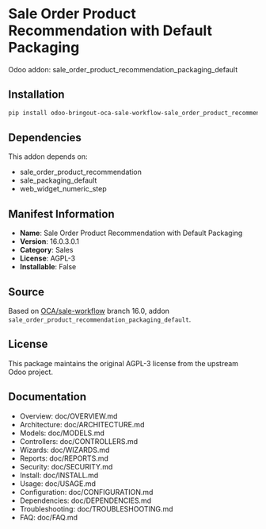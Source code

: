 # Sale Order Product Recommendation with Default Packaging

Odoo addon: sale_order_product_recommendation_packaging_default

## Installation

```bash
pip install odoo-bringout-oca-sale-workflow-sale_order_product_recommendation_packaging_default
```

## Dependencies

This addon depends on:
- sale_order_product_recommendation
- sale_packaging_default
- web_widget_numeric_step

## Manifest Information

- **Name**: Sale Order Product Recommendation with Default Packaging
- **Version**: 16.0.3.0.1
- **Category**: Sales
- **License**: AGPL-3
- **Installable**: False

## Source

Based on [OCA/sale-workflow](https://github.com/OCA/sale-workflow) branch 16.0, addon `sale_order_product_recommendation_packaging_default`.

## License

This package maintains the original AGPL-3 license from the upstream Odoo project.

## Documentation

- Overview: doc/OVERVIEW.md
- Architecture: doc/ARCHITECTURE.md
- Models: doc/MODELS.md
- Controllers: doc/CONTROLLERS.md
- Wizards: doc/WIZARDS.md
- Reports: doc/REPORTS.md
- Security: doc/SECURITY.md
- Install: doc/INSTALL.md
- Usage: doc/USAGE.md
- Configuration: doc/CONFIGURATION.md
- Dependencies: doc/DEPENDENCIES.md
- Troubleshooting: doc/TROUBLESHOOTING.md
- FAQ: doc/FAQ.md
